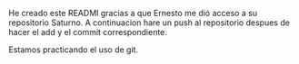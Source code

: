 He creado este READMI gracias a que Ernesto me dió acceso a su repositorio Saturno.
A continuacion hare un push al repositorio despues de hacer el add y el commit correspondiente.

Estamos practicando el uso de git.



